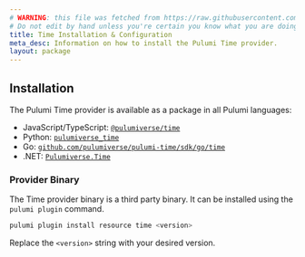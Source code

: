 ```yaml
---
# WARNING: this file was fetched from https://raw.githubusercontent.com/pulumiverse/pulumi-time/v0.1.1/docs/installation-configuration.md
# Do not edit by hand unless you're certain you know what you are doing!
title: Time Installation & Configuration
meta_desc: Information on how to install the Pulumi Time provider.
layout: package
---
```


## Installation

The Pulumi Time provider is available as a package in all Pulumi languages:

* JavaScript/TypeScript: [`@pulumiverse/time`](https://www.npmjs.com/package/@pulumiverse/time)
* Python: [`pulumiverse_time`](https://pypi.org/project/pulumiverse_time/)
* Go: [`github.com/pulumiverse/pulumi-time/sdk/go/time`](https://pkg.go.dev/github.com/pulumiverse/pulumi-time/sdk/go/time)
* .NET: [`Pulumiverse.Time`](https://www.nuget.org/packages/Pulumiverse.Time)

### Provider Binary

The Time provider binary is a third party binary. It can be installed using the `pulumi plugin` command.

```bash
pulumi plugin install resource time <version>
```

Replace the `<version>` string with your desired version.

